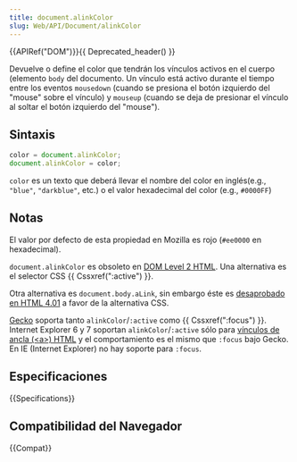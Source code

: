 ```yaml
---
title: document.alinkColor
slug: Web/API/Document/alinkColor
---
```


{{APIRef("DOM")}}{{ Deprecated_header() }}

Devuelve o define el color que tendrán los vínculos activos en el cuerpo (elemento `body` del documento. Un vínculo está activo durante el tiempo entre los eventos `mousedown` (cuando se presiona el botón izquierdo del "mouse" sobre el vínculo) y `mouseup` (cuando se deja de presionar el vínculo al soltar el botón izquierdo del "mouse").

## Sintaxis

```js
color = document.alinkColor;
document.alinkColor = color;
```

`color` es un texto que deberá llevar el nombre del color en inglés(e.g., `"blue"`, `"darkblue"`, etc.) o el valor hexadecimal del color (e.g., `#0000FF`)

## Notas

El valor por defecto de esta propiedad en Mozilla es rojo (`#ee0000` en hexadecimal).

`document.alinkColor` es obsoleto en [DOM Level 2 HTML](https://www.w3.org/TR/DOM-Level-2-HTML/html.html#ID-26809268). Una alternativa es el selector CSS {{ Cssxref(":active") }}.

Otra alternativa es `document.body.aLink`, sin embargo éste es [desaprobado en HTML 4.01](https://www.w3.org/TR/html401/struct/global.html#adef-alink) a favor de la alternativa CSS.

[Gecko](/es/Gecko) soporta tanto `alinkColor`/`:active` como {{ Cssxref(":focus") }}. Internet Explorer 6 y 7 soportan `alinkColor`/`:active` sólo para [vínculos de ancla (\<a>) HTML](/es/HTML/Element/a) y el comportamiento es el mismo que `:focus` bajo Gecko. En IE (Internet Explorer) no hay soporte para `:focus`.

## Especificaciones

{{Specifications}}

## Compatibilidad del Navegador

{{Compat}}
